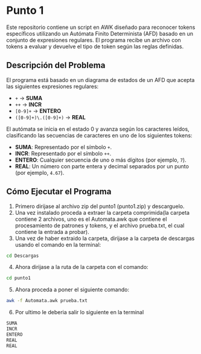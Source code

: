 # Punto 1

Este repositorio contiene un script en AWK diseñado para reconocer tokens específicos utilizando un Autómata Finito Determinista (AFD) basado en un conjunto de expresiones regulares. El programa recibe un archivo con tokens a evaluar y devuelve el tipo de token según las reglas definidas.

## Descripción del Problema

El programa está basado en un diagrama de estados de un AFD que acepta las siguientes expresiones regulares:

- `+` → **SUMA**
- `++` → **INCR**
- `[0-9]+` → **ENTERO**
- `([0-9]+)\.([0-9]+)` → **REAL**

El autómata se inicia en el estado 0 y avanza según los caracteres leídos, clasificando las secuencias de caracteres en uno de los siguientes tokens:

- **SUMA**: Representado por el símbolo `+`.
- **INCR**: Representado por el símbolo `++`.
- **ENTERO**: Cualquier secuencia de uno o más dígitos (por ejemplo, `7`).
- **REAL**: Un número con parte entera y decimal separados por un punto (por ejemplo, `4.67`).

## Cómo Ejecutar el Programa

1) Primero dirijase al archivo zip del punto1 (punto1.zip) y descarguelo.
2) Una vez instalado proceda a extraer la carpeta comprimida(la carpeta contiene 2 archivos, uno es el Automata.awk que contiene el procesamiento de patrones y tokens, y el archivo prueba.txt, el cual contiene la entrada a probar).
3) Una vez de haber extraido la carpeta, dirijase a la carpeta de descargas usando el comando en la terminal:
```bash
cd Descargas
```
4) Ahora dirijase a la ruta de la carpeta con el comando:
```bash
cd punto1
```
5) Ahora proceda a poner el siguiente comando:
```bash
awk -f Automata.awk prueba.txt
```
6) Por ultimo le deberia salir lo siguiente en la terminal
```bash
SUMA
INCR
ENTERO
REAL
REAL
```

